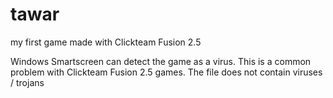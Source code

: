 # tawar
my first game made with Clickteam Fusion 2.5

Windows Smartscreen can detect the game as a virus. This is a common problem with Clickteam Fusion 2.5 games. The file does not contain viruses / trojans
